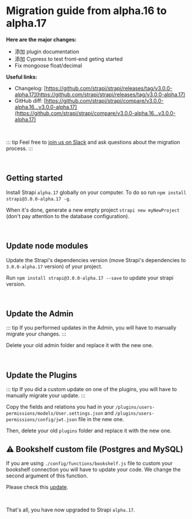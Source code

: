 # Migration guide from alpha.16 to alpha.17

**Here are the major changes:**

- 添加 plugin documentation
- 添加 Cypress to test front-end geting started
- Fix mongoose float/decimal

**Useful links:**

- Changelog: [https://github.com/strapi/strapi/releases/tag/v3.0.0-alpha.17](https://github.com/strapi/strapi/releases/tag/v3.0.0-alpha.17)
- GitHub diff: [https://github.com/strapi/strapi/compare/v3.0.0-alpha.16...v3.0.0-alpha.17](https://github.com/strapi/strapi/compare/v3.0.0-alpha.16...v3.0.0-alpha.17)

<br>

::: tip
Feel free to [join us on Slack](http://slack.strapi.io) and ask questions about the migration process.
:::

<br>

## Getting started

Install Strapi `alpha.17` globally on your computer. To do so run `npm install strapi@3.0.0-alpha.17 -g`.

When it's done, generate a new empty project `strapi new myNewProject` (don't pay attention to the database configuration).

<br>

## Update node modules

Update the Strapi's dependencies version (move Strapi's dependencies to `3.0.0-alpha.17` version) of your project.

Run `npm install strapi@3.0.0-alpha.17 --save` to update your strapi version.

<br>

## Update the Admin

::: tip
If you performed updates in the Admin, you will have to manually migrate your changes.
:::

Delete your old admin folder and replace it with the new one.

<br>

## Update the Plugins

::: tip
If you did a custom update on one of the plugins, you will have to manually migrate your update.
:::

Copy the fields and relations you had in your `/plugins/users-permissions/models/User.settings.json` and `/plugins/users-permissions/config/jwt.json` file in the new one.

Then, delete your old `plugins` folder and replace it with the new one.

## ⚠️ Bookshelf custom file (Postgres and MySQL)

If you are using `./config/functions/bookshelf.js` file to custom your bookshelf connection you will have to update your code. We change the second argument of this function.

Please check this [update](https://github.com/strapi/strapi/pull/2370/files#diff-a6643c99335d5a82e1bc4c0a2590e6cb).

<br>

That's all, you have now upgraded to Strapi `alpha.17`.
